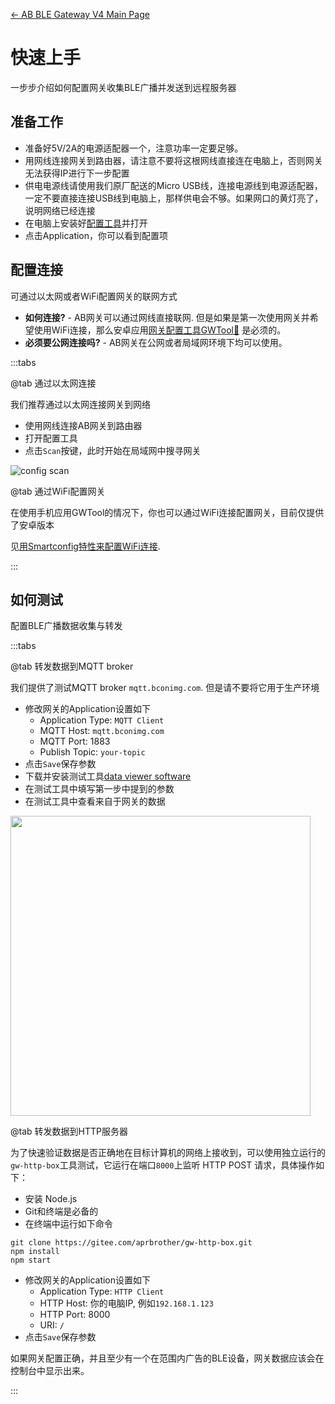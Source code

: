 [← AB BLE Gateway V4 Main Page](AB_BLE_Gateway_V4.md)

# 快速上手 #

一步步介绍如何配置网关收集BLE广播并发送到远程服务器

## 准备工作 ##

- 准备好5V/2A的电源适配器一个，注意功率一定要足够。
- 用网线连接网关到路由器，请注意不要将这根网线直接连在电脑上，否则网关无法获得IP进行下一步配置
- 供电电源线请使用我们原厂配送的Micro USB线，连接电源线到电源适配器，一定不要直接连接USB线到电脑上，那样供电会不够。如果网口的黄灯亮了，说明网络已经连接
- 在电脑上安装好[配置工具](Software_AB_BLE_Gateway_V4.md)并打开
- 点击Application，你可以看到配置项

## 配置连接 ##

可通过以太网或者WiFi配置网关的联网方式

- **如何连接?**  - AB网关可以通过网线直接联网. 但是如果是第一次使用网关并希望使用WiFi连接，那么安卓应用[网关配置工具GWTool📱](Software_AB_BLE_Gateway_V4.md) 是必须的。
- **必须要公网连接吗?** - AB网关在公网或者局域网环境下均可以使用。

:::tabs

@tab 通过以太网连接

我们推荐通过以太网连接网关到网络

- 使用网线连接AB网关到路由器
- 打开配置工具
- 点击`Scan`按键，此时开始在局域网中搜寻网关

![config scan](https://i1.aprbrother.com/w/conf-scan.png)

@tab 通过WiFi配置网关

在使用手机应用GWTool的情况下，你也可以通过WiFi连接配置网关，目前仅提供了安卓版本

见[用Smartconfig特性来配置WiFi连接](gw4/config_wifi.md).

:::

## 如何测试

配置BLE广播数据收集与转发

:::tabs

@tab 转发数据到MQTT broker

我们提供了测试MQTT broker `mqtt.bconimg.com`. 但是请不要将它用于生产环境

- 修改网关的Application设置如下
  - Application Type: `MQTT Client`
  - MQTT Host: `mqtt.bconimg.com`
  - MQTT Port: 1883
  - Publish Topic: `your-topic`
- 点击`Save`保存参数
- 下载并安装测试工具[data viewer software](https://i1.aprbrother.com/ble-viewer-setup-1.0.2.zip)
- 在测试工具中填写第一步中提到的参数
- 在测试工具中查看来自于网关的数据

<img src="https://i1.aprbrother.com/ble-viewer.png" width="480">

@tab 转发数据到HTTP服务器

为了快速验证数据是否正确地在目标计算机的网络上接收到，可以使用独立运行的`gw-http-box`工具测试，它运行在端口`8000`上监听 HTTP POST 请求，具体操作如下：

* 安装 Node.js
* Git和终端是必备的
* 在终端中运行如下命令
```
git clone https://gitee.com/aprbrother/gw-http-box.git
npm install
npm start
```
- 修改网关的Application设置如下
  - Application Type: `HTTP Client`
  - HTTP Host: 你的电脑IP, 例如`192.168.1.123`
  - HTTP Port: 8000
  - URI: `/`
- 点击`Save`保存参数

如果网关配置正确，并且至少有一个在范围内广告的BLE设备，网关数据应该会在控制台中显示出来。

:::

